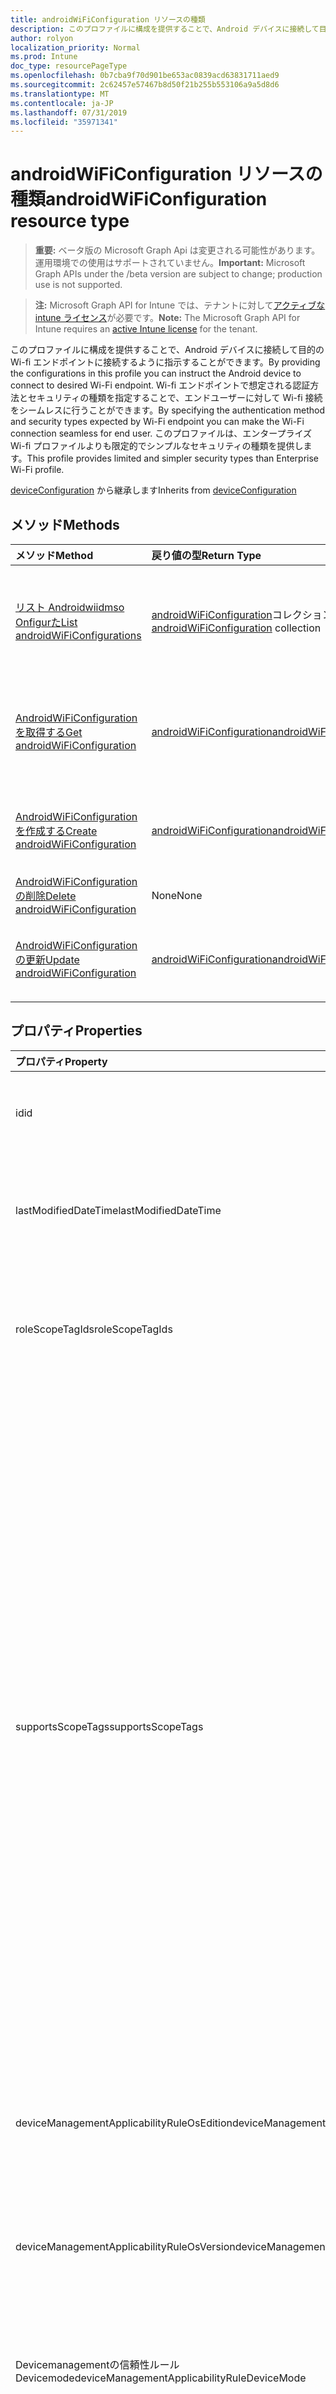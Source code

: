 ```yaml
---
title: androidWiFiConfiguration リソースの種類
description: このプロファイルに構成を提供することで、Android デバイスに接続して目的の Wi-fi エンドポイントに接続するように指示することができます。 Wi-fi エンドポイントで想定される認証方法とセキュリティの種類を指定することで、エンドユーザーに対して Wi-fi 接続をシームレスに行うことができます。 このプロファイルは、エンタープライズ Wi-fi プロファイルよりも限定的でシンプルなセキュリティの種類を提供します。
author: rolyon
localization_priority: Normal
ms.prod: Intune
doc_type: resourcePageType
ms.openlocfilehash: 0b7cba9f70d901be653ac0839acd63831711aed9
ms.sourcegitcommit: 2c62457e57467b8d50f21b255b553106a9a5d8d6
ms.translationtype: MT
ms.contentlocale: ja-JP
ms.lasthandoff: 07/31/2019
ms.locfileid: "35971341"
---
```

# <a name="androidwificonfiguration-resource-type"></a><span data-ttu-id="17018-105">androidWiFiConfiguration リソースの種類</span><span class="sxs-lookup"><span data-stu-id="17018-105">androidWiFiConfiguration resource type</span></span>

> <span data-ttu-id="17018-106">**重要:** ベータ版の Microsoft Graph Api は変更される可能性があります。運用環境での使用はサポートされていません。</span><span class="sxs-lookup"><span data-stu-id="17018-106">**Important:** Microsoft Graph APIs under the /beta version are subject to change; production use is not supported.</span></span>

> <span data-ttu-id="17018-107">**注:** Microsoft Graph API for Intune では、テナントに対して[アクティブな intune ライセンス](https://go.microsoft.com/fwlink/?linkid=839381)が必要です。</span><span class="sxs-lookup"><span data-stu-id="17018-107">**Note:** The Microsoft Graph API for Intune requires an [active Intune license](https://go.microsoft.com/fwlink/?linkid=839381) for the tenant.</span></span>

<span data-ttu-id="17018-108">このプロファイルに構成を提供することで、Android デバイスに接続して目的の Wi-fi エンドポイントに接続するように指示することができます。</span><span class="sxs-lookup"><span data-stu-id="17018-108">By providing the configurations in this profile you can instruct the Android device to connect to desired Wi-Fi endpoint.</span></span> <span data-ttu-id="17018-109">Wi-fi エンドポイントで想定される認証方法とセキュリティの種類を指定することで、エンドユーザーに対して Wi-fi 接続をシームレスに行うことができます。</span><span class="sxs-lookup"><span data-stu-id="17018-109">By specifying the authentication method and security types expected by Wi-Fi endpoint you can make the Wi-Fi connection seamless for end user.</span></span> <span data-ttu-id="17018-110">このプロファイルは、エンタープライズ Wi-fi プロファイルよりも限定的でシンプルなセキュリティの種類を提供します。</span><span class="sxs-lookup"><span data-stu-id="17018-110">This profile provides limited and simpler security types than Enterprise Wi-Fi profile.</span></span>


<span data-ttu-id="17018-111">[deviceConfiguration](../resources/intune-deviceconfig-deviceconfiguration.md) から継承します</span><span class="sxs-lookup"><span data-stu-id="17018-111">Inherits from [deviceConfiguration](../resources/intune-deviceconfig-deviceconfiguration.md)</span></span>

## <a name="methods"></a><span data-ttu-id="17018-112">メソッド</span><span class="sxs-lookup"><span data-stu-id="17018-112">Methods</span></span>
|<span data-ttu-id="17018-113">メソッド</span><span class="sxs-lookup"><span data-stu-id="17018-113">Method</span></span>|<span data-ttu-id="17018-114">戻り値の型</span><span class="sxs-lookup"><span data-stu-id="17018-114">Return Type</span></span>|<span data-ttu-id="17018-115">説明</span><span class="sxs-lookup"><span data-stu-id="17018-115">Description</span></span>|
|:---|:---|:---|
|[<span data-ttu-id="17018-116">リスト Androidwiidmso Onfigurた</span><span class="sxs-lookup"><span data-stu-id="17018-116">List androidWiFiConfigurations</span></span>](../api/intune-deviceconfig-androidwificonfiguration-list.md)|<span data-ttu-id="17018-117">[androidWiFiConfiguration](../resources/intune-deviceconfig-androidwificonfiguration.md)コレクション</span><span class="sxs-lookup"><span data-stu-id="17018-117">[androidWiFiConfiguration](../resources/intune-deviceconfig-androidwificonfiguration.md) collection</span></span>|<span data-ttu-id="17018-118">[AndroidWiFiConfiguration](../resources/intune-deviceconfig-androidwificonfiguration.md)オブジェクトのプロパティとリレーションシップをリストします。</span><span class="sxs-lookup"><span data-stu-id="17018-118">List properties and relationships of the [androidWiFiConfiguration](../resources/intune-deviceconfig-androidwificonfiguration.md) objects.</span></span>|
|[<span data-ttu-id="17018-119">AndroidWiFiConfiguration を取得する</span><span class="sxs-lookup"><span data-stu-id="17018-119">Get androidWiFiConfiguration</span></span>](../api/intune-deviceconfig-androidwificonfiguration-get.md)|[<span data-ttu-id="17018-120">androidWiFiConfiguration</span><span class="sxs-lookup"><span data-stu-id="17018-120">androidWiFiConfiguration</span></span>](../resources/intune-deviceconfig-androidwificonfiguration.md)|<span data-ttu-id="17018-121">[AndroidWiFiConfiguration](../resources/intune-deviceconfig-androidwificonfiguration.md)オブジェクトのプロパティとリレーションシップを読み取ります。</span><span class="sxs-lookup"><span data-stu-id="17018-121">Read properties and relationships of the [androidWiFiConfiguration](../resources/intune-deviceconfig-androidwificonfiguration.md) object.</span></span>|
|[<span data-ttu-id="17018-122">AndroidWiFiConfiguration を作成する</span><span class="sxs-lookup"><span data-stu-id="17018-122">Create androidWiFiConfiguration</span></span>](../api/intune-deviceconfig-androidwificonfiguration-create.md)|[<span data-ttu-id="17018-123">androidWiFiConfiguration</span><span class="sxs-lookup"><span data-stu-id="17018-123">androidWiFiConfiguration</span></span>](../resources/intune-deviceconfig-androidwificonfiguration.md)|<span data-ttu-id="17018-124">新しい[androidWiFiConfiguration](../resources/intune-deviceconfig-androidwificonfiguration.md)オブジェクトを作成します。</span><span class="sxs-lookup"><span data-stu-id="17018-124">Create a new [androidWiFiConfiguration](../resources/intune-deviceconfig-androidwificonfiguration.md) object.</span></span>|
|[<span data-ttu-id="17018-125">AndroidWiFiConfiguration の削除</span><span class="sxs-lookup"><span data-stu-id="17018-125">Delete androidWiFiConfiguration</span></span>](../api/intune-deviceconfig-androidwificonfiguration-delete.md)|<span data-ttu-id="17018-126">None</span><span class="sxs-lookup"><span data-stu-id="17018-126">None</span></span>|<span data-ttu-id="17018-127">[AndroidWiFiConfiguration](../resources/intune-deviceconfig-androidwificonfiguration.md)を削除します。</span><span class="sxs-lookup"><span data-stu-id="17018-127">Deletes a [androidWiFiConfiguration](../resources/intune-deviceconfig-androidwificonfiguration.md).</span></span>|
|[<span data-ttu-id="17018-128">AndroidWiFiConfiguration の更新</span><span class="sxs-lookup"><span data-stu-id="17018-128">Update androidWiFiConfiguration</span></span>](../api/intune-deviceconfig-androidwificonfiguration-update.md)|[<span data-ttu-id="17018-129">androidWiFiConfiguration</span><span class="sxs-lookup"><span data-stu-id="17018-129">androidWiFiConfiguration</span></span>](../resources/intune-deviceconfig-androidwificonfiguration.md)|<span data-ttu-id="17018-130">[AndroidWiFiConfiguration](../resources/intune-deviceconfig-androidwificonfiguration.md)オブジェクトのプロパティを更新します。</span><span class="sxs-lookup"><span data-stu-id="17018-130">Update the properties of a [androidWiFiConfiguration](../resources/intune-deviceconfig-androidwificonfiguration.md) object.</span></span>|

## <a name="properties"></a><span data-ttu-id="17018-131">プロパティ</span><span class="sxs-lookup"><span data-stu-id="17018-131">Properties</span></span>
|<span data-ttu-id="17018-132">プロパティ</span><span class="sxs-lookup"><span data-stu-id="17018-132">Property</span></span>|<span data-ttu-id="17018-133">型</span><span class="sxs-lookup"><span data-stu-id="17018-133">Type</span></span>|<span data-ttu-id="17018-134">説明</span><span class="sxs-lookup"><span data-stu-id="17018-134">Description</span></span>|
|:---|:---|:---|
|<span data-ttu-id="17018-135">id</span><span class="sxs-lookup"><span data-stu-id="17018-135">id</span></span>|<span data-ttu-id="17018-136">文字列</span><span class="sxs-lookup"><span data-stu-id="17018-136">String</span></span>|<span data-ttu-id="17018-137">エンティティのキー。</span><span class="sxs-lookup"><span data-stu-id="17018-137">Key of the entity.</span></span> <span data-ttu-id="17018-138">[deviceConfiguration](../resources/intune-deviceconfig-deviceconfiguration.md) から継承します</span><span class="sxs-lookup"><span data-stu-id="17018-138">Inherited from [deviceConfiguration](../resources/intune-deviceconfig-deviceconfiguration.md)</span></span>|
|<span data-ttu-id="17018-139">lastModifiedDateTime</span><span class="sxs-lookup"><span data-stu-id="17018-139">lastModifiedDateTime</span></span>|<span data-ttu-id="17018-140">DateTimeOffset</span><span class="sxs-lookup"><span data-stu-id="17018-140">DateTimeOffset</span></span>|<span data-ttu-id="17018-141">オブジェクトの最終更新の DateTime。</span><span class="sxs-lookup"><span data-stu-id="17018-141">DateTime the object was last modified.</span></span> <span data-ttu-id="17018-142">[deviceConfiguration](../resources/intune-deviceconfig-deviceconfiguration.md) から継承します</span><span class="sxs-lookup"><span data-stu-id="17018-142">Inherited from [deviceConfiguration](../resources/intune-deviceconfig-deviceconfiguration.md)</span></span>|
|<span data-ttu-id="17018-143">roleScopeTagIds</span><span class="sxs-lookup"><span data-stu-id="17018-143">roleScopeTagIds</span></span>|<span data-ttu-id="17018-144">文字列コレクション</span><span class="sxs-lookup"><span data-stu-id="17018-144">String collection</span></span>|<span data-ttu-id="17018-145">このエンティティインスタンスの範囲タグのリスト。</span><span class="sxs-lookup"><span data-stu-id="17018-145">List of Scope Tags for this Entity instance.</span></span> <span data-ttu-id="17018-146">[deviceConfiguration](../resources/intune-deviceconfig-deviceconfiguration.md) から継承します</span><span class="sxs-lookup"><span data-stu-id="17018-146">Inherited from [deviceConfiguration](../resources/intune-deviceconfig-deviceconfiguration.md)</span></span>|
|<span data-ttu-id="17018-147">supportsScopeTags</span><span class="sxs-lookup"><span data-stu-id="17018-147">supportsScopeTags</span></span>|<span data-ttu-id="17018-148">Boolean</span><span class="sxs-lookup"><span data-stu-id="17018-148">Boolean</span></span>|<span data-ttu-id="17018-149">基になるデバイス構成がスコープタグの割り当てをサポートしているかどうかを示します。</span><span class="sxs-lookup"><span data-stu-id="17018-149">Indicates whether or not the underlying Device Configuration supports the assignment of scope tags.</span></span> <span data-ttu-id="17018-150">この値が false である場合、ScopeTags プロパティへの割り当ては許可されません。エンティティは、スコープを持つユーザーには表示されません。</span><span class="sxs-lookup"><span data-stu-id="17018-150">Assigning to the ScopeTags property is not allowed when this value is false and entities will not be visible to scoped users.</span></span> <span data-ttu-id="17018-151">これは Silverlight で作成された従来のポリシーに対して実行され、Azure ポータルでポリシーを削除して再作成することによって解決できます。</span><span class="sxs-lookup"><span data-stu-id="17018-151">This occurs for Legacy policies created in Silverlight and can be resolved by deleting and recreating the policy in the Azure Portal.</span></span> <span data-ttu-id="17018-152">このプロパティに値を設定するには、 SetExtrusionDirection メソッドを適用します。</span><span class="sxs-lookup"><span data-stu-id="17018-152">This property is read-only.</span></span> <span data-ttu-id="17018-153">[deviceConfiguration](../resources/intune-deviceconfig-deviceconfiguration.md) から継承します</span><span class="sxs-lookup"><span data-stu-id="17018-153">Inherited from [deviceConfiguration](../resources/intune-deviceconfig-deviceconfiguration.md)</span></span>|
|<span data-ttu-id="17018-154">deviceManagementApplicabilityRuleOsEdition</span><span class="sxs-lookup"><span data-stu-id="17018-154">deviceManagementApplicabilityRuleOsEdition</span></span>|[<span data-ttu-id="17018-155">deviceManagementApplicabilityRuleOsEdition</span><span class="sxs-lookup"><span data-stu-id="17018-155">deviceManagementApplicabilityRuleOsEdition</span></span>](../resources/intune-deviceconfig-devicemanagementapplicabilityruleosedition.md)|<span data-ttu-id="17018-156">このポリシーの OS エディションの適用。</span><span class="sxs-lookup"><span data-stu-id="17018-156">The OS edition applicability for this Policy.</span></span> <span data-ttu-id="17018-157">[deviceConfiguration](../resources/intune-deviceconfig-deviceconfiguration.md) から継承します</span><span class="sxs-lookup"><span data-stu-id="17018-157">Inherited from [deviceConfiguration](../resources/intune-deviceconfig-deviceconfiguration.md)</span></span>|
|<span data-ttu-id="17018-158">deviceManagementApplicabilityRuleOsVersion</span><span class="sxs-lookup"><span data-stu-id="17018-158">deviceManagementApplicabilityRuleOsVersion</span></span>|[<span data-ttu-id="17018-159">deviceManagementApplicabilityRuleOsVersion</span><span class="sxs-lookup"><span data-stu-id="17018-159">deviceManagementApplicabilityRuleOsVersion</span></span>](../resources/intune-deviceconfig-devicemanagementapplicabilityruleosversion.md)|<span data-ttu-id="17018-160">このポリシーの OS バージョン適用ルール。</span><span class="sxs-lookup"><span data-stu-id="17018-160">The OS version applicability rule for this Policy.</span></span> <span data-ttu-id="17018-161">[deviceConfiguration](../resources/intune-deviceconfig-deviceconfiguration.md) から継承します</span><span class="sxs-lookup"><span data-stu-id="17018-161">Inherited from [deviceConfiguration](../resources/intune-deviceconfig-deviceconfiguration.md)</span></span>|
|<span data-ttu-id="17018-162">Devicemanagementの信頼性ルール Devicemode</span><span class="sxs-lookup"><span data-stu-id="17018-162">deviceManagementApplicabilityRuleDeviceMode</span></span>|[<span data-ttu-id="17018-163">Devicemanagementの信頼性ルール Devicemode</span><span class="sxs-lookup"><span data-stu-id="17018-163">deviceManagementApplicabilityRuleDeviceMode</span></span>](../resources/intune-deviceconfig-devicemanagementapplicabilityruledevicemode.md)|<span data-ttu-id="17018-164">このポリシーのデバイスモード適用ルール。</span><span class="sxs-lookup"><span data-stu-id="17018-164">The device mode applicability rule for this Policy.</span></span> <span data-ttu-id="17018-165">[deviceConfiguration](../resources/intune-deviceconfig-deviceconfiguration.md) から継承します</span><span class="sxs-lookup"><span data-stu-id="17018-165">Inherited from [deviceConfiguration](../resources/intune-deviceconfig-deviceconfiguration.md)</span></span>|
|<span data-ttu-id="17018-166">createdDateTime</span><span class="sxs-lookup"><span data-stu-id="17018-166">createdDateTime</span></span>|<span data-ttu-id="17018-167">DateTimeOffset</span><span class="sxs-lookup"><span data-stu-id="17018-167">DateTimeOffset</span></span>|<span data-ttu-id="17018-168">オブジェクトが作成された DateTime。</span><span class="sxs-lookup"><span data-stu-id="17018-168">DateTime the object was created.</span></span> <span data-ttu-id="17018-169">[deviceConfiguration](../resources/intune-deviceconfig-deviceconfiguration.md) から継承します</span><span class="sxs-lookup"><span data-stu-id="17018-169">Inherited from [deviceConfiguration](../resources/intune-deviceconfig-deviceconfiguration.md)</span></span>|
|<span data-ttu-id="17018-170">description</span><span class="sxs-lookup"><span data-stu-id="17018-170">description</span></span>|<span data-ttu-id="17018-171">String</span><span class="sxs-lookup"><span data-stu-id="17018-171">String</span></span>|<span data-ttu-id="17018-172">管理者が指定した、デバイス構成についての説明。</span><span class="sxs-lookup"><span data-stu-id="17018-172">Admin provided description of the Device Configuration.</span></span> <span data-ttu-id="17018-173">[deviceConfiguration](../resources/intune-deviceconfig-deviceconfiguration.md) から継承します</span><span class="sxs-lookup"><span data-stu-id="17018-173">Inherited from [deviceConfiguration](../resources/intune-deviceconfig-deviceconfiguration.md)</span></span>|
|<span data-ttu-id="17018-174">displayName</span><span class="sxs-lookup"><span data-stu-id="17018-174">displayName</span></span>|<span data-ttu-id="17018-175">String</span><span class="sxs-lookup"><span data-stu-id="17018-175">String</span></span>|<span data-ttu-id="17018-176">管理者が指定した、デバイス構成の名前。</span><span class="sxs-lookup"><span data-stu-id="17018-176">Admin provided name of the device configuration.</span></span> <span data-ttu-id="17018-177">[deviceConfiguration](../resources/intune-deviceconfig-deviceconfiguration.md) から継承します</span><span class="sxs-lookup"><span data-stu-id="17018-177">Inherited from [deviceConfiguration](../resources/intune-deviceconfig-deviceconfiguration.md)</span></span>|
|<span data-ttu-id="17018-178">version</span><span class="sxs-lookup"><span data-stu-id="17018-178">version</span></span>|<span data-ttu-id="17018-179">Int32</span><span class="sxs-lookup"><span data-stu-id="17018-179">Int32</span></span>|<span data-ttu-id="17018-180">デバイス構成のバージョン。</span><span class="sxs-lookup"><span data-stu-id="17018-180">Version of the device configuration.</span></span> <span data-ttu-id="17018-181">[deviceConfiguration](../resources/intune-deviceconfig-deviceconfiguration.md) から継承します</span><span class="sxs-lookup"><span data-stu-id="17018-181">Inherited from [deviceConfiguration](../resources/intune-deviceconfig-deviceconfiguration.md)</span></span>|
|<span data-ttu-id="17018-182">networkName</span><span class="sxs-lookup"><span data-stu-id="17018-182">networkName</span></span>|<span data-ttu-id="17018-183">String</span><span class="sxs-lookup"><span data-stu-id="17018-183">String</span></span>|<span data-ttu-id="17018-184">ネットワーク名</span><span class="sxs-lookup"><span data-stu-id="17018-184">Network Name</span></span>|
|<span data-ttu-id="17018-185">ssid</span><span class="sxs-lookup"><span data-stu-id="17018-185">ssid</span></span>|<span data-ttu-id="17018-186">String</span><span class="sxs-lookup"><span data-stu-id="17018-186">String</span></span>|<span data-ttu-id="17018-187">これは、すべてのデバイスにブロードキャストされている Wi-fi ネットワークの名前です。</span><span class="sxs-lookup"><span data-stu-id="17018-187">This is the name of the Wi-Fi network that is broadcast to all devices.</span></span>|
|<span data-ttu-id="17018-188">connectAutomatically に</span><span class="sxs-lookup"><span data-stu-id="17018-188">connectAutomatically</span></span>|<span data-ttu-id="17018-189">Boolean</span><span class="sxs-lookup"><span data-stu-id="17018-189">Boolean</span></span>|<span data-ttu-id="17018-190">このネットワークが範囲内にあるときに自動的に接続します。</span><span class="sxs-lookup"><span data-stu-id="17018-190">Connect automatically when this network is in range.</span></span> <span data-ttu-id="17018-191">この値を true に設定すると、ユーザープロンプトがスキップされ、デバイスが Wi-fi ネットワークに自動的に接続されます。</span><span class="sxs-lookup"><span data-stu-id="17018-191">Setting this to true will skip the user prompt and automatically connect the device to Wi-Fi network.</span></span>|
|<span data-ttu-id="17018-192">connectWhenNetworkNameIsHidden</span><span class="sxs-lookup"><span data-stu-id="17018-192">connectWhenNetworkNameIsHidden</span></span>|<span data-ttu-id="17018-193">Boolean</span><span class="sxs-lookup"><span data-stu-id="17018-193">Boolean</span></span>|<span data-ttu-id="17018-194">このプロファイルが true に設定されている場合、デバイスは、その SSID をすべてのデバイスにブロードキャストしないネットワークに強制的に接続します。</span><span class="sxs-lookup"><span data-stu-id="17018-194">When set to true, this profile forces the device to connect to a network that doesn't broadcast its SSID to all devices.</span></span>|
|<span data-ttu-id="17018-195">wiFiSecurityType</span><span class="sxs-lookup"><span data-stu-id="17018-195">wiFiSecurityType</span></span>|[<span data-ttu-id="17018-196">androidWiFiSecurityType</span><span class="sxs-lookup"><span data-stu-id="17018-196">androidWiFiSecurityType</span></span>](../resources/intune-deviceconfig-androidwifisecuritytype.md)|<span data-ttu-id="17018-197">Wi-fi エンドポイントで EAP ベースのセキュリティの種類を使用するかどうかを示します。</span><span class="sxs-lookup"><span data-stu-id="17018-197">Indicates whether Wi-Fi endpoint uses an EAP based security type.</span></span> <span data-ttu-id="17018-198">可能な値は、`open`、`wpaEnterprise`、`wpa2Enterprise` です。</span><span class="sxs-lookup"><span data-stu-id="17018-198">Possible values are: `open`, `wpaEnterprise`, `wpa2Enterprise`.</span></span>|

## <a name="relationships"></a><span data-ttu-id="17018-199">リレーションシップ</span><span class="sxs-lookup"><span data-stu-id="17018-199">Relationships</span></span>
|<span data-ttu-id="17018-200">リレーションシップ</span><span class="sxs-lookup"><span data-stu-id="17018-200">Relationship</span></span>|<span data-ttu-id="17018-201">型</span><span class="sxs-lookup"><span data-stu-id="17018-201">Type</span></span>|<span data-ttu-id="17018-202">説明</span><span class="sxs-lookup"><span data-stu-id="17018-202">Description</span></span>|
|:---|:---|:---|
|<span data-ttu-id="17018-203">groupAssignments</span><span class="sxs-lookup"><span data-stu-id="17018-203">groupAssignments</span></span>|<span data-ttu-id="17018-204">[deviceConfigurationGroupAssignment](../resources/intune-deviceconfig-deviceconfigurationgroupassignment.md)コレクション</span><span class="sxs-lookup"><span data-stu-id="17018-204">[deviceConfigurationGroupAssignment](../resources/intune-deviceconfig-deviceconfigurationgroupassignment.md) collection</span></span>|<span data-ttu-id="17018-205">デバイスの構成プロファイルのグループ割り当てのリストです。</span><span class="sxs-lookup"><span data-stu-id="17018-205">The list of group assignments for the device configuration profile.</span></span> <span data-ttu-id="17018-206">[deviceConfiguration](../resources/intune-deviceconfig-deviceconfiguration.md) から継承します</span><span class="sxs-lookup"><span data-stu-id="17018-206">Inherited from [deviceConfiguration](../resources/intune-deviceconfig-deviceconfiguration.md)</span></span>|
|<span data-ttu-id="17018-207">assignments</span><span class="sxs-lookup"><span data-stu-id="17018-207">assignments</span></span>|<span data-ttu-id="17018-208">[deviceConfigurationAssignment](../resources/intune-deviceconfig-deviceconfigurationassignment.md) コレクション</span><span class="sxs-lookup"><span data-stu-id="17018-208">[deviceConfigurationAssignment](../resources/intune-deviceconfig-deviceconfigurationassignment.md) collection</span></span>|<span data-ttu-id="17018-209">デバイスの構成プロファイルの割り当てのリスト。</span><span class="sxs-lookup"><span data-stu-id="17018-209">The list of assignments for the device configuration profile.</span></span> <span data-ttu-id="17018-210">[deviceConfiguration](../resources/intune-deviceconfig-deviceconfiguration.md) から継承します</span><span class="sxs-lookup"><span data-stu-id="17018-210">Inherited from [deviceConfiguration](../resources/intune-deviceconfig-deviceconfiguration.md)</span></span>|
|<span data-ttu-id="17018-211">deviceStatuses</span><span class="sxs-lookup"><span data-stu-id="17018-211">deviceStatuses</span></span>|<span data-ttu-id="17018-212">[deviceConfigurationDeviceStatus](../resources/intune-deviceconfig-deviceconfigurationdevicestatus.md) コレクション</span><span class="sxs-lookup"><span data-stu-id="17018-212">[deviceConfigurationDeviceStatus](../resources/intune-deviceconfig-deviceconfigurationdevicestatus.md) collection</span></span>|<span data-ttu-id="17018-213">デバイスごとのデバイス構成のインストール状況。</span><span class="sxs-lookup"><span data-stu-id="17018-213">Device configuration installation status by device.</span></span> <span data-ttu-id="17018-214">[deviceConfiguration](../resources/intune-deviceconfig-deviceconfiguration.md) から継承します</span><span class="sxs-lookup"><span data-stu-id="17018-214">Inherited from [deviceConfiguration](../resources/intune-deviceconfig-deviceconfiguration.md)</span></span>|
|<span data-ttu-id="17018-215">userStatuses</span><span class="sxs-lookup"><span data-stu-id="17018-215">userStatuses</span></span>|<span data-ttu-id="17018-216">[deviceConfigurationUserStatus](../resources/intune-deviceconfig-deviceconfigurationuserstatus.md) コレクション</span><span class="sxs-lookup"><span data-stu-id="17018-216">[deviceConfigurationUserStatus](../resources/intune-deviceconfig-deviceconfigurationuserstatus.md) collection</span></span>|<span data-ttu-id="17018-217">ユーザーごとのデバイス構成のインストール状態。</span><span class="sxs-lookup"><span data-stu-id="17018-217">Device configuration installation status by user.</span></span> <span data-ttu-id="17018-218">[deviceConfiguration](../resources/intune-deviceconfig-deviceconfiguration.md) から継承します</span><span class="sxs-lookup"><span data-stu-id="17018-218">Inherited from [deviceConfiguration](../resources/intune-deviceconfig-deviceconfiguration.md)</span></span>|
|<span data-ttu-id="17018-219">deviceStatusOverview</span><span class="sxs-lookup"><span data-stu-id="17018-219">deviceStatusOverview</span></span>|[<span data-ttu-id="17018-220">deviceConfigurationDeviceOverview</span><span class="sxs-lookup"><span data-stu-id="17018-220">deviceConfigurationDeviceOverview</span></span>](../resources/intune-deviceconfig-deviceconfigurationdeviceoverview.md)|<span data-ttu-id="17018-221">デバイス構成のデバイス状態の概要 ([deviceConfiguration](../resources/intune-deviceconfig-deviceconfiguration.md) から継承)</span><span class="sxs-lookup"><span data-stu-id="17018-221">Device Configuration devices status overview Inherited from [deviceConfiguration](../resources/intune-deviceconfig-deviceconfiguration.md)</span></span>|
|<span data-ttu-id="17018-222">userStatusOverview</span><span class="sxs-lookup"><span data-stu-id="17018-222">userStatusOverview</span></span>|[<span data-ttu-id="17018-223">deviceConfigurationUserOverview</span><span class="sxs-lookup"><span data-stu-id="17018-223">deviceConfigurationUserOverview</span></span>](../resources/intune-deviceconfig-deviceconfigurationuseroverview.md)|<span data-ttu-id="17018-224">デバイス構成のユーザー状態の概要 ([deviceConfiguration](../resources/intune-deviceconfig-deviceconfiguration.md) から継承)</span><span class="sxs-lookup"><span data-stu-id="17018-224">Device Configuration users status overview Inherited from [deviceConfiguration](../resources/intune-deviceconfig-deviceconfiguration.md)</span></span>|
|<span data-ttu-id="17018-225">deviceSettingStateSummaries</span><span class="sxs-lookup"><span data-stu-id="17018-225">deviceSettingStateSummaries</span></span>|<span data-ttu-id="17018-226">[settingStateDeviceSummary](../resources/intune-deviceconfig-settingstatedevicesummary.md) コレクション</span><span class="sxs-lookup"><span data-stu-id="17018-226">[settingStateDeviceSummary](../resources/intune-deviceconfig-settingstatedevicesummary.md) collection</span></span>|<span data-ttu-id="17018-227">デバイス構成設定状態のデバイスの要約 ([deviceConfiguration](../resources/intune-deviceconfig-deviceconfiguration.md) から継承)</span><span class="sxs-lookup"><span data-stu-id="17018-227">Device Configuration Setting State Device Summary Inherited from [deviceConfiguration](../resources/intune-deviceconfig-deviceconfiguration.md)</span></span>|

## <a name="json-representation"></a><span data-ttu-id="17018-228">JSON 表記</span><span class="sxs-lookup"><span data-stu-id="17018-228">JSON Representation</span></span>
<span data-ttu-id="17018-229">以下は、リソースの JSON 表記です。</span><span class="sxs-lookup"><span data-stu-id="17018-229">Here is a JSON representation of the resource.</span></span>
<!-- {
  "blockType": "resource",
  "keyProperty": "id",
  "@odata.type": "microsoft.graph.androidWiFiConfiguration"
}
-->
``` json
{
  "@odata.type": "#microsoft.graph.androidWiFiConfiguration",
  "id": "String (identifier)",
  "lastModifiedDateTime": "String (timestamp)",
  "roleScopeTagIds": [
    "String"
  ],
  "supportsScopeTags": true,
  "deviceManagementApplicabilityRuleOsEdition": {
    "@odata.type": "microsoft.graph.deviceManagementApplicabilityRuleOsEdition",
    "osEditionTypes": [
      "String"
    ],
    "name": "String",
    "ruleType": "String"
  },
  "deviceManagementApplicabilityRuleOsVersion": {
    "@odata.type": "microsoft.graph.deviceManagementApplicabilityRuleOsVersion",
    "minOSVersion": "String",
    "maxOSVersion": "String",
    "name": "String",
    "ruleType": "String"
  },
  "deviceManagementApplicabilityRuleDeviceMode": {
    "@odata.type": "microsoft.graph.deviceManagementApplicabilityRuleDeviceMode",
    "deviceMode": "String",
    "name": "String",
    "ruleType": "String"
  },
  "createdDateTime": "String (timestamp)",
  "description": "String",
  "displayName": "String",
  "version": 1024,
  "networkName": "String",
  "ssid": "String",
  "connectAutomatically": true,
  "connectWhenNetworkNameIsHidden": true,
  "wiFiSecurityType": "String"
}
```





